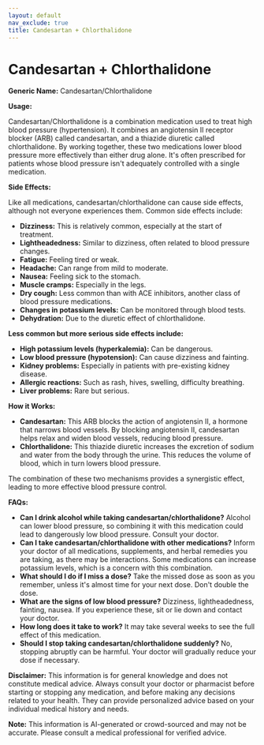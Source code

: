 ```yaml
---
layout: default
nav_exclude: true
title: Candesartan + Chlorthalidone
---
```


# Candesartan + Chlorthalidone

**Generic Name:** Candesartan/Chlorthalidone

**Usage:**

Candesartan/Chlorthalidone is a combination medication used to treat high blood pressure (hypertension).  It combines an angiotensin II receptor blocker (ARB) called candesartan, and a thiazide diuretic called chlorthalidone.  By working together, these two medications lower blood pressure more effectively than either drug alone.  It's often prescribed for patients whose blood pressure isn't adequately controlled with a single medication.


**Side Effects:**

Like all medications, candesartan/chlorthalidone can cause side effects, although not everyone experiences them. Common side effects include:

* **Dizziness:** This is relatively common, especially at the start of treatment.
* **Lightheadedness:** Similar to dizziness, often related to blood pressure changes.
* **Fatigue:** Feeling tired or weak.
* **Headache:**  Can range from mild to moderate.
* **Nausea:** Feeling sick to the stomach.
* **Muscle cramps:**  Especially in the legs.
* **Dry cough:** Less common than with ACE inhibitors, another class of blood pressure medications.
* **Changes in potassium levels:**  Can be monitored through blood tests.
* **Dehydration:** Due to the diuretic effect of chlorthalidone.


**Less common but more serious side effects include:**

* **High potassium levels (hyperkalemia):** Can be dangerous.
* **Low blood pressure (hypotension):** Can cause dizziness and fainting.
* **Kidney problems:**  Especially in patients with pre-existing kidney disease.
* **Allergic reactions:**  Such as rash, hives, swelling, difficulty breathing.
* **Liver problems:**  Rare but serious.


**How it Works:**

* **Candesartan:** This ARB blocks the action of angiotensin II, a hormone that narrows blood vessels. By blocking angiotensin II, candesartan helps relax and widen blood vessels, reducing blood pressure.
* **Chlorthalidone:** This thiazide diuretic increases the excretion of sodium and water from the body through the urine. This reduces the volume of blood, which in turn lowers blood pressure.

The combination of these two mechanisms provides a synergistic effect, leading to more effective blood pressure control.


**FAQs:**

* **Can I drink alcohol while taking candesartan/chlorthalidone?**  Alcohol can lower blood pressure, so combining it with this medication could lead to dangerously low blood pressure.  Consult your doctor.
* **Can I take candesartan/chlorthalidone with other medications?**  Inform your doctor of all medications, supplements, and herbal remedies you are taking, as there may be interactions.  Some medications can increase potassium levels, which is a concern with this combination.
* **What should I do if I miss a dose?** Take the missed dose as soon as you remember, unless it's almost time for your next dose.  Don't double the dose.
* **What are the signs of low blood pressure?** Dizziness, lightheadedness, fainting, nausea.  If you experience these, sit or lie down and contact your doctor.
* **How long does it take to work?**  It may take several weeks to see the full effect of this medication.
* **Should I stop taking candesartan/chlorthalidone suddenly?**  No, stopping abruptly can be harmful.  Your doctor will gradually reduce your dose if necessary.


**Disclaimer:** This information is for general knowledge and does not constitute medical advice.  Always consult your doctor or pharmacist before starting or stopping any medication, and before making any decisions related to your health.  They can provide personalized advice based on your individual medical history and needs.


**Note:** This information is AI-generated or crowd-sourced and may not be accurate. Please consult a medical professional for verified advice.